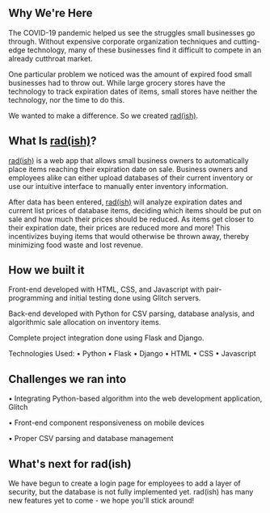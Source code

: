 ## Why We're Here
The COVID-19 pandemic helped us see the struggles small businesses go through. Without expensive corporate organization techniques and cutting-edge technology, many of these businesses find it difficult to compete in an already cutthroat market.

One particular problem we noticed was the amount of expired food small businesses had to throw out. While large grocery stores have the technology to track expiration dates of items, small stores have neither the technology, nor the time to do this. 

We wanted to make a difference. So we created [rad(ish)](https://radish.glitch.me).

## What Is [rad(ish)](https://radish.glitch.me)?
[rad(ish)](https://radish.glitch.me) is a web app that allows small business owners to automatically place items reaching their expiration date on sale. Business owners and employees alike can either upload databases of their current inventory or use our intuitive interface to manually enter inventory information.

After data has been entered, [rad(ish)](https://radish.glitch.me) will analyze expiration dates and current list prices of database items, deciding which items should be put on sale and how much their prices should be reduced. As items get closer to their expiration date, their prices are reduced more and more! This incentivizes buying items that would otherwise be thrown away, thereby minimizing food waste and lost revenue.

## How we built it
Front-end developed with HTML, CSS, and Javascript with pair-programming and initial testing done using Glitch servers.

Back-end developed with Python for CSV parsing, database analysis, and algorithmic sale allocation on inventory items.

Complete project integration done using Flask and Django.

Technologies Used:
• Python
• Flask
• Django
• HTML
• CSS
• Javascript

## Challenges we ran into

• Integrating Python-based algorithm into the web development application, Glitch

• Front-end component responsiveness on mobile devices

• Proper CSV parsing and database management

## What's next for rad(ish)

We have begun to create a login page for employees to add a layer of security, but the database is not fully implemented yet. rad(ish) has many new features yet to come - we hope you'll stick around!

